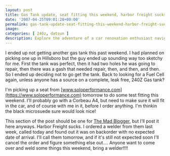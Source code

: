 ```yaml
---
layout: post
title: Gas Tank update, seat fitting this weekend, harbor freight sucks
date: '2007-04-25T09:01:28+00:00'
permalink: gas-tank-update-seat-fitting-this-weekend-harbor-freight-sucks
image: 
categories: [ 240z, datsun ]
description: Explore the adventure of a car renovation enthusiast navigating sketchy gas tank deals, fitting a new car seat, and dealing with unforeseen product ba...
---
```


I ended up not getting another gas tank this past weekend. I had planned on picking one up in Hillsboro but the guy ended up sounding way too sketchy for me. First the tank was perfect, then it had two holes he was going to repair, then there was a gash that needed repair, then, and then, and then. So I ended up deciding not to go get the tank. Back to looking for a Fuel Cell again, unless anyone has a source on a complete, leak free, 240Z Gas tank?

I'm picking up a seat from [www.soloperformance.com](https://www.soloperformance.com) tomorrow to do some test fitting this weekend. I'll probably go with a Corbeau A4, but need to make sure it will fit in the car, and of course with me in it, before I order anything. I'm thinkin the black microsuede sure would look nice!

This section of the post should be one for [The Mad Blogger](https://themadblogger.com/), but I'll post it here anyways. Harbor Freight sucks. I ordered a welder from them last week, called today and found out it was on backorder with no expected date of arrival. I'll call them tomorrow, and if it's still not expected soon I'll cancel the order and figure something else out.... Anyone want to come over and weld some things this weekend, bring a welder!!!! 

